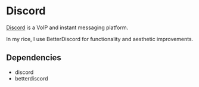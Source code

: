# Discord
[Discord](https://discord.com) is a VoIP and instant messaging platform.

In my rice, I use BetterDiscord for functionality and aesthetic improvements.

## Dependencies
- discord
- betterdiscord
